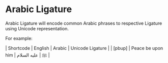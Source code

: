 Arabic Ligature
===============

Arabic Ligature will encode common Arabic phrases to respective Ligature using Unicode representation.

For example:

| Shortcode | English | Arabic | Unicode Ligature |
| [pbup] | Peace be upon him | عليه السلام‎ | ﷺ |
